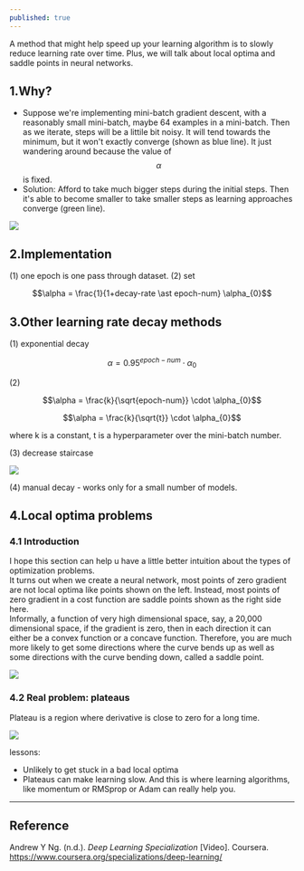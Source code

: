 ```yaml
---
published: true
---
```

A method that might help speed up your learning algorithm is to slowly reduce learning rate over time. Plus, we will talk about local optima and saddle points in neural networks.

## 1.Why?
- Suppose we're implementing mini-batch gradient descent, with a reasonably small mini-batch, maybe 64 examples in a mini-batch. Then as we iterate, steps will be a littile bit noisy. It will tend towards the minimum, but it won't exactly converge (shown as blue line). It just wandering around because the value of $$\alpha$$ is fixed.  
- Solution: Afford to take much bigger steps during the initial steps. Then it's able to become smaller to take smaller steps as learning approaches converge (green line).  

![]({{site.baseurl}}/images/lr_decay_1.PNG)

## 2.Implementation
(1) one epoch is one pass through dataset.
(2) set

$$\alpha = \frac{1}{1+decay-rate \ast epoch-num} \alpha_{0}$$

## 3.Other learning rate decay methods
(1) exponential decay

$$\alpha = 0.95^{epoch-num} \cdot \alpha_{0}$$

(2)

$$\alpha = \frac{k}{\sqrt{epoch-num}} \cdot \alpha_{0}$$  

$$\alpha = \frac{k}{\sqrt{t}} \cdot \alpha_{0}$$

where k is a constant, t is a hyperparameter over the mini-batch number.

(3) decrease staircase

![]({{site.baseurl}}/images/lr_decay_2.PNG)

(4) manual decay - works only for a small number of models.  

## 4.Local optima problems
### 4.1 Introduction
I hope this section can help u have a little better intuition about the types of optimization problems.  
It turns out when we create a neural network, most points of zero gradient are not local optima like points shown on the left. Instead, most points of zero gradient in a cost function are saddle points shown as the right side here.  
Informally, a function of very high dimensional space, say, a 20,000 dimensional space, if the gradient is zero, then in each direction it can either be a convex function or a concave function. Therefore, you are much more likely to get some directions where the curve bends up as well as some directions with the curve bending down, called a saddle point.

![]({{site.baseurl}}/images/lr_decay_3.PNG)

### 4.2 Real problem: plateaus
Plateau is a region where derivative is close to zero for a long time.

![]({{site.baseurl}}/images/lr_decay_4.PNG)

lessons:
- Unlikely to get stuck in a bad local optima
- Plateaus can make learning slow. And this is where learning algorithms, like momentum or RMSprop or Adam can really help you.

----
## Reference
Andrew Y Ng. (n.d.). _Deep Learning Specialization_ [Video]. Coursera.  
<https://www.coursera.org/specializations/deep-learning/>
